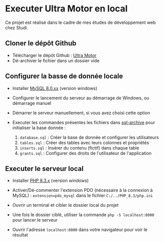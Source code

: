 # Executer Ultra Motor en local

Ce projet est réalisé dans le cadre de mes études de développement web chez Studi.

## Cloner le dépôt Github

- Télécharger le dépôt Github : [Ultra Motor](https://github.com/nansphilip/UltraMotorBento/archive/refs/heads/main.zip)
- Dé-archiver le fichier dans un dossier vide

## Configurer la basse de donnée locale

- Installer [MySQL 8.0.xx](https://dev.mysql.com/downloads/installer/) (version windows)
- Configurer le lancement du serveur au démarrage de Windows, ou démarrage manuel
- Démarrer le serveur manuellement, si vous avez choisi cette option

- Executer les commandes présentes les fichiers dans [sql-archive](https://github.com/nansphilip/UltraMotorBento/tree/main/sql-archive) pour initialiser la base donnée :
  1. `database.sql` : Créer la base de donnée et configurer les utilisateurs
  1. `tables.sql` : Créer des tables avec leurs colonnes et propriétés
  1. `inserts.sql` : Insérer du contenu (fictif) dans chaque table
  1. `grants.sql` : Configurer des droits de l'utilisateur de l'application

## Executer le serveur local

- Installer [PHP 8.3.x](https://windows.php.net/download#php-8.3) (version windows)
- Activer/Dé-commenter l'extension PDO (nécessaire à la connexion à MySQL) : `extension=pdo_mysql` dans le fichier `C:/../PHP_8.3/php.ini`

- Ouvrir un terminal et cibler le dossier local du projet
- Une fois le dossier ciblé, utiliser la commande `php -S localhost:8000` pour lancer le serveur
- Ouvrir l'adresse `localhost:8000` dans votre navigateur pour voir le résultat
